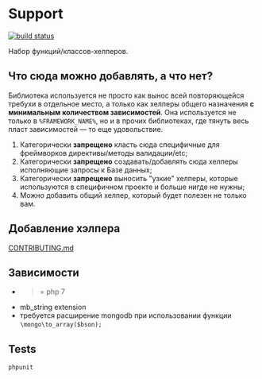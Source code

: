 Support
=======

[![build status](https://gitlab.tm-consulting.ru/lib/support/badges/master/build.svg)](https://gitlab.tm-consulting.ru/lib/support/commits/master)


Набор функций/классов-хелперов.

Что сюда можно добавлять, а что нет?
------------------------------------

Библиотека используется не просто как вынос всей повторяющейся требухи в отдельное место, 
а только как хелперы общего назначения **с минимальным количеством зависимостей**. 
Она используется не только в `%FRAMEWORK_NAME%`, но и в прочих библиотеках, 
где тянуть весь пласт зависимостей — то еще удовольствие.

1. Категорически **запрещено** класть сюда специфичные для фреймворков директивы/методы валидации/etc;
2. Категорически **запрещено** создавать/добавлять сюда хелперы исполняющие запросы к Базе данных;
3. Категорически **запрещено** выносить "узкие" хелперы, которые используются в специфичном проекте и больше нигде не нужны;
4. Можно добавить общий хелпер, который будет полезен не только вам.

Добавление хэлпера
------------------

[CONTRIBUTING.md](CONTRIBUTING.md)

Зависимости
-----------

* >= php 7
* mb_string extension
* требуется расширение mongodb при использовании функции `\mongo\to_array($bson);`

Tests
-------
`phpunit`